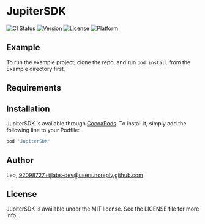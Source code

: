 # JupiterSDK

[![CI Status](https://img.shields.io/travis/Leo/JupiterSDK.svg?style=flat)](https://travis-ci.org/Leo/JupiterSDK)
[![Version](https://img.shields.io/cocoapods/v/JupiterSDK.svg?style=flat)](https://cocoapods.org/pods/JupiterSDK)
[![License](https://img.shields.io/cocoapods/l/JupiterSDK.svg?style=flat)](https://cocoapods.org/pods/JupiterSDK)
[![Platform](https://img.shields.io/cocoapods/p/JupiterSDK.svg?style=flat)](https://cocoapods.org/pods/JupiterSDK)

## Example

To run the example project, clone the repo, and run `pod install` from the Example directory first.

## Requirements

## Installation

JupiterSDK is available through [CocoaPods](https://cocoapods.org). To install
it, simply add the following line to your Podfile:

```ruby
pod 'JupiterSDK'
```

## Author

Leo, 92098727+tjlabs-dev@users.noreply.github.com

## License

JupiterSDK is available under the MIT license. See the LICENSE file for more info.
